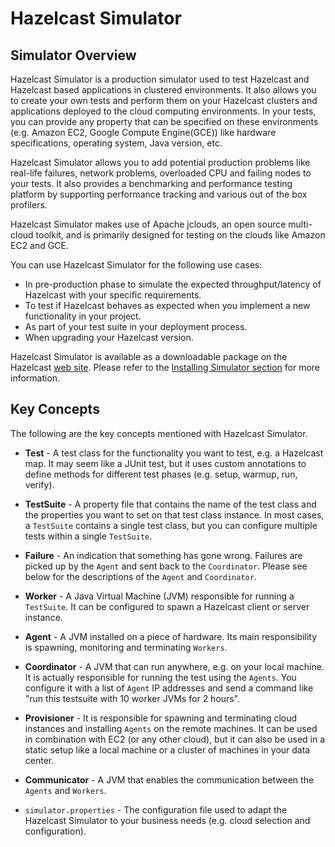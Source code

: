 
# Hazelcast Simulator

## Simulator Overview

Hazelcast Simulator is a production simulator used to test Hazelcast and Hazelcast based applications in clustered environments. It also allows you to create your own tests and perform them on your Hazelcast clusters and applications deployed to the cloud computing environments. In your tests, you can provide any property that can be specified on these environments (e.g. Amazon EC2, Google Compute Engine(GCE)) like hardware specifications, operating system, Java version, etc.

Hazelcast Simulator allows you to add potential production problems like real-life failures, network problems, overloaded CPU and failing nodes to your tests. It also provides a benchmarking and performance testing platform by supporting performance tracking and various out of the box profilers.

Hazelcast Simulator makes use of Apache jclouds, an open source multi-cloud toolkit, and is primarily designed for testing on the clouds like Amazon EC2 and GCE.

You can use Hazelcast Simulator for the following use cases:

- In pre-production phase to simulate the expected throughput/latency of Hazelcast with your specific requirements.
- To test if Hazelcast behaves as expected when you implement a new functionality in your project.
- As part of your test suite in your deployment process.
- When upgrading your Hazelcast version.

Hazelcast Simulator is available as a downloadable package on the Hazelcast [web site](http://www.hazelcast.org/download). Please refer to the [Installing Simulator section](#installing-simulator) for more information.

## Key Concepts

The following are the key concepts mentioned with Hazelcast Simulator.

- **Test** -  A test class for the functionality you want to test, e.g. a Hazelcast map. It may seem like a JUnit test, but it uses custom annotations to define methods for different test phases (e.g. setup, warmup, run, verify).

- **TestSuite** -  A property file that contains the name of the test class and the properties you want to set on that test class instance. In most cases, a `TestSuite` contains a single test class, but you can configure multiple tests within a single `TestSuite`.

- **Failure** -  An indication that something has gone wrong. Failures are picked up by the `Agent` and sent back to the `Coordinator`. Please see below for the descriptions of the `Agent` and `Coordinator`.

- **Worker** - A Java Virtual Machine (JVM) responsible for running a `TestSuite`. It can be configured to spawn a Hazelcast client or server instance.

- **Agent** - A JVM installed on a piece of hardware. Its main responsibility is spawning, monitoring and terminating `Workers`.

- **Coordinator** -  A JVM that can run anywhere, e.g. on your local machine. It is actually responsible for running the test using the `Agents`. You configure it with a list of `Agent` IP addresses and send a command like "run this testsuite with 10 worker JVMs for 2 hours".

- **Provisioner** -  It is responsible for spawning and terminating cloud instances and installing `Agents` on the remote machines. It can be used in combination with EC2 (or any other cloud), but it can also be used in a static setup like a local machine or a cluster of machines in your data center.

- **Communicator** -  A JVM that enables the communication between the `Agents` and `Workers`.

- `simulator.properties` - The configuration file used to adapt the Hazelcast Simulator to your business needs (e.g. cloud selection and configuration).

